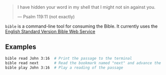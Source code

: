 > I have hidden your word in my shell that I might not sin against you.
>
> — Psalm 119:11 (not exactly)

`bible` is a command-line tool for consuming the Bible. It currently uses the
[English Standard Version Bible Web Service](http://www.esvapi.org)

Examples
--------
```sh
bible read John 3:16  # Print the passage to the terminal
bible read next       # Read the bookmark named "next" and advance the bookmark
bible play John 3:16  # Play a reading of the passage
```